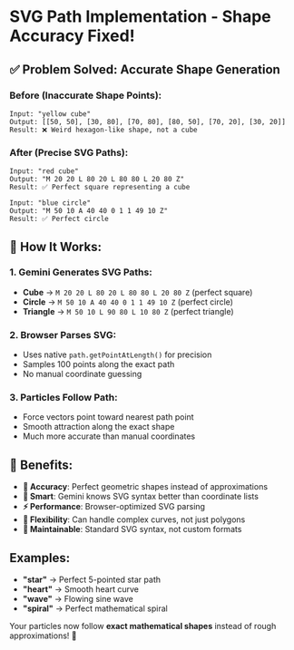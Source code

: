 # SVG Path Implementation - Shape Accuracy Fixed! 

## ✅ **Problem Solved: Accurate Shape Generation**

### **Before (Inaccurate Shape Points):**
```
Input: "yellow cube"
Output: [[50, 50], [30, 80], [70, 80], [80, 50], [70, 20], [30, 20]]
Result: ❌ Weird hexagon-like shape, not a cube
```

### **After (Precise SVG Paths):**
```
Input: "red cube"  
Output: "M 20 20 L 80 20 L 80 80 L 20 80 Z"
Result: ✅ Perfect square representing a cube

Input: "blue circle"
Output: "M 50 10 A 40 40 0 1 1 49 10 Z"  
Result: ✅ Perfect circle
```

## **🎯 How It Works:**

### **1. Gemini Generates SVG Paths:**
- **Cube** → `M 20 20 L 80 20 L 80 80 L 20 80 Z` (perfect square)
- **Circle** → `M 50 10 A 40 40 0 1 1 49 10 Z` (perfect circle)
- **Triangle** → `M 50 10 L 90 80 L 10 80 Z` (perfect triangle)

### **2. Browser Parses SVG:**
- Uses native `path.getPointAtLength()` for precision
- Samples 100 points along the exact path
- No manual coordinate guessing

### **3. Particles Follow Path:**
- Force vectors point toward nearest path point
- Smooth attraction along the exact shape
- Much more accurate than manual coordinates

## **🚀 Benefits:**

- **🎯 Accuracy**: Perfect geometric shapes instead of approximations
- **🧠 Smart**: Gemini knows SVG syntax better than coordinate lists  
- **⚡ Performance**: Browser-optimized SVG parsing
- **🎨 Flexibility**: Can handle complex curves, not just polygons
- **🔧 Maintainable**: Standard SVG syntax, not custom formats

## **Examples:**
- **"star"** → Perfect 5-pointed star path
- **"heart"** → Smooth heart curve  
- **"wave"** → Flowing sine wave
- **"spiral"** → Perfect mathematical spiral

Your particles now follow **exact mathematical shapes** instead of rough approximations! 🎉
